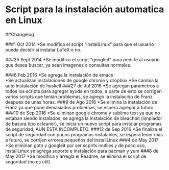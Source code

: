 Script para la instalación automatica en Linux
=================

##Changelog

###1 Oct 2014
  *Se modifica el script "installLinux" para que el usuario pueda decidir si instalar LaTeX o no.
  
###25 Sept 2014
  *Se modifica el script "googleit" para pedirle al usuario que desea buscar, ya sean imagenes o consultas normales.
  
###6 Feb 2016
  *Se agrega la instalación de emacs  
  *Se actualizan instalaciones de google chrome y dropbox
  *Se cambia la auto instalación de haskell
###27 de Jul 2016
  *Se agregan parametros a todos los scripts para agregar ayuda en todos, a parte de esto se corrigen varios scripts que tenían problemas, se agrego la instalación de Franz despues de unas horas.
###9 de Ago 2016
  *Se elimina la instalación de Franz ya que pone demasiados problemas, se espera agregar a futuro.
###10 de Sep 2016
  *Se eliminan google chrome y sublime text ya que no estaban siendo instalados, se agrega la instalación de bleachbit (limpiador de basura tipo ccleaner), se inicia un nuevo script para instalar programas de seguridad, AUN ESTA INCOMPLETO.
###12 de Sep 2016
  *Se finaliza el script de seguridad con pocos programas instalables, se espera tener mas a futuro, se corrijen errores pequeños del installLinux
###4 de May 2017
  *Se eliminan goto y googleit por ser scprits inutiles y de poco uso, installLinux se agrega soporte e instalación para pacman y yum
###8 de May 2017
  *Se modifica y arregla el Readme, se elimina el script de seguridad (no es util)